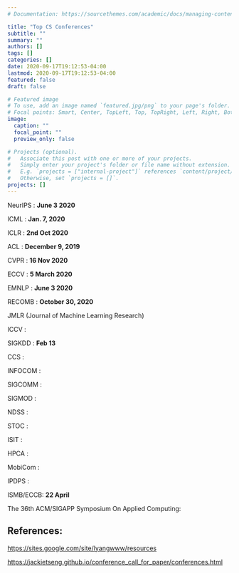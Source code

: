 ```yaml
---
# Documentation: https://sourcethemes.com/academic/docs/managing-content/

title: "Top CS Conferences"
subtitle: ""
summary: ""
authors: []
tags: []
categories: []
date: 2020-09-17T19:12:53-04:00
lastmod: 2020-09-17T19:12:53-04:00
featured: false
draft: false

# Featured image
# To use, add an image named `featured.jpg/png` to your page's folder.
# Focal points: Smart, Center, TopLeft, Top, TopRight, Left, Right, BottomLeft, Bottom, BottomRight.
image:
  caption: ""
  focal_point: ""
  preview_only: false

# Projects (optional).
#   Associate this post with one or more of your projects.
#   Simply enter your project's folder or file name without extension.
#   E.g. `projects = ["internal-project"]` references `content/project/deep-learning/index.md`.
#   Otherwise, set `projects = []`.
projects: []
---
```


NeurIPS : **June 3 2020**

ICML : **Jan. 7, 2020**

ICLR : **2nd Oct 2020**

ACL : **December 9, 2019**

CVPR : **16 Nov 2020**

ECCV : **5 March 2020**

EMNLP : **June 3 2020**

RECOMB : **October 30, 2020**

JMLR (Journal of Machine Learning Research)

ICCV : 
    
SIGKDD : **Feb 13**

CCS : 

INFOCOM : 

SIGCOMM :
    
SIGMOD : 
    
NDSS : 

STOC : 

ISIT : 

HPCA : 

MobiCom : 

IPDPS : 

ISMB/ECCB: **22 April**

The 36th ACM/SIGAPP Symposium On Applied Computing:


## References:

https://sites.google.com/site/lyangwww/resources

https://jackietseng.github.io/conference_call_for_paper/conferences.html

